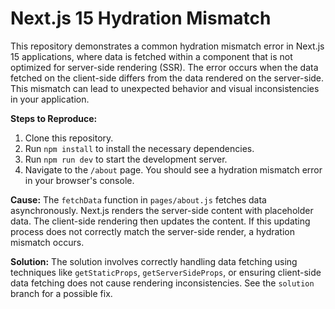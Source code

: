 # Next.js 15 Hydration Mismatch

This repository demonstrates a common hydration mismatch error in Next.js 15 applications, where data is fetched within a component that is not optimized for server-side rendering (SSR).  The error occurs when the data fetched on the client-side differs from the data rendered on the server-side.  This mismatch can lead to unexpected behavior and visual inconsistencies in your application.

**Steps to Reproduce:**

1. Clone this repository.
2. Run `npm install` to install the necessary dependencies.
3. Run `npm run dev` to start the development server.
4. Navigate to the `/about` page. You should see a hydration mismatch error in your browser's console.

**Cause:** The `fetchData` function in `pages/about.js` fetches data asynchronously. Next.js renders the server-side content with placeholder data.  The client-side rendering then updates the content. If this updating process does not correctly match the server-side render, a hydration mismatch occurs.

**Solution:**  The solution involves correctly handling data fetching using techniques like `getStaticProps`, `getServerSideProps`, or ensuring client-side data fetching does not cause rendering inconsistencies.  See the `solution` branch for a possible fix.